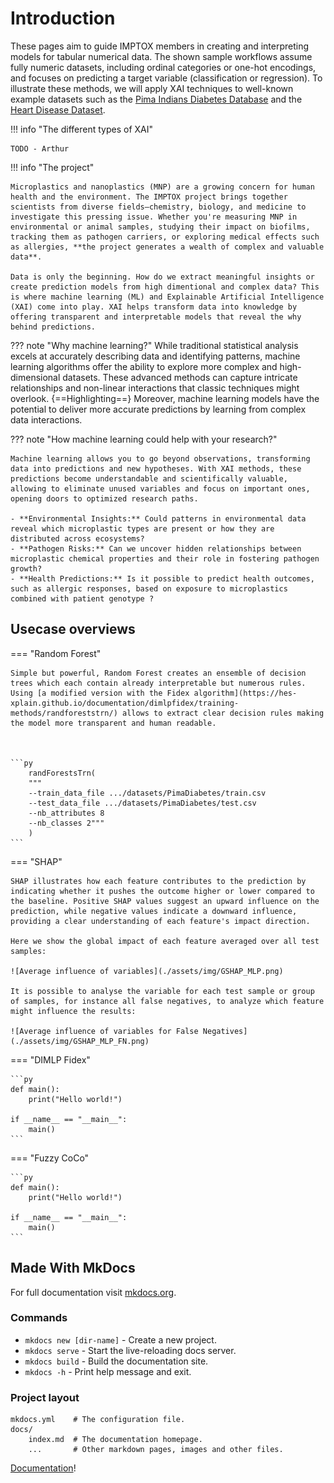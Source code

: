 # Introduction

These pages aim to guide IMPTOX members in creating and interpreting models for tabular numerical data. The shown sample workflows assume fully numeric datasets, including ordinal categories or one-hot encodings, and focuses on predicting a target variable (classification or regression). To illustrate these methods, we will apply XAI techniques to well-known example datasets such as the [Pima Indians Diabetes Database](https://www.kaggle.com/datasets/uciml/pima-indians-diabetes-database) and the [Heart Disease Dataset](https://www.kaggle.com/datasets/johnsmith88/heart-disease-dataset).

!!! info "The different types of XAI"

    TODO - Arthur


!!! info "The project"

    Microplastics and nanoplastics (MNP) are a growing concern for human health and the environment. The IMPTOX project brings together scientists from diverse fields—chemistry, biology, and medicine to investigate this pressing issue. Whether you're measuring MNP in environmental or animal samples, studying their impact on biofilms, tracking them as pathogen carriers, or exploring medical effects such as allergies, **the project generates a wealth of complex and valuable data**.

    Data is only the beginning. How do we extract meaningful insights or create prediction models from high dimentional and complex data? This is where machine learning (ML) and Explainable Artificial Intelligence (XAI) come into play. XAI helps transform data into knowledge by offering transparent and interpretable models that reveal the why behind predictions.


??? note "Why machine learning?"
    While traditional statistical analysis excels at accurately describing data and identifying patterns, machine learning algorithms offer the ability to explore more complex and high-dimensional datasets. These advanced methods can capture intricate relationships and non-linear interactions that classic techniques might overlook. {==Highlighting==} Moreover, machine learning models have the potential to deliver more accurate predictions by learning from complex data interactions. 

??? note "How machine learning could help with your research?"

    Machine learning allows you to go beyond observations, transforming data into predictions and new hypotheses. With XAI methods, these predictions become understandable and scientifically valuable, allowing to eliminate unused variables and focus on important ones, opening doors to optimized research paths. 

    - **Environmental Insights:** Could patterns in environmental data reveal which microplastic types are present or how they are distributed across ecosystems?  
    - **Pathogen Risks:** Can we uncover hidden relationships between microplastic chemical properties and their role in fostering pathogen growth?  
    - **Health Predictions:** Is it possible to predict health outcomes, such as allergic responses, based on exposure to microplastics combined with patient genotype ?  

## Usecase overviews

=== "Random Forest"

    Simple but powerful, Random Forest creates an ensemble of decision trees which each contain already interpretable but numerous rules. Using [a modified version with the Fidex algorithm](https://hes-xplain.github.io/documentation/dimlpfidex/training-methods/randforeststrn/) allows to extract clear decision rules making the model more transparent and human readable. 



    ```py
        randForestsTrn(
        """
        --train_data_file .../datasets/PimaDiabetes/train.csv 
        --test_data_file .../datasets/PimaDiabetes/test.csv 
        --nb_attributes 8 
        --nb_classes 2"""
        )
    ```

=== "SHAP"

    SHAP illustrates how each feature contributes to the prediction by indicating whether it pushes the outcome higher or lower compared to the baseline. Positive SHAP values suggest an upward influence on the prediction, while negative values indicate a downward influence, providing a clear understanding of each feature's impact direction.

    Here we show the global impact of each feature averaged over all test samples:

    ![Average influence of variables](./assets/img/GSHAP_MLP.png)

    It is possible to analyse the variable for each test sample or group of samples, for instance all false negatives, to analyze which feature might influence the results: 

    ![Average influence of variables for False Negatives](./assets/img/GSHAP_MLP_FN.png)

    
=== "DIMLP Fidex"

    ```py
    def main():
        print("Hello world!")

    if __name__ == "__main__":
        main()
    ```
=== "Fuzzy CoCo"

    ```py
    def main():
        print("Hello world!")

    if __name__ == "__main__":
        main()
    ```




## Made With MkDocs

For full documentation visit [mkdocs.org](https://www.mkdocs.org).

### Commands

* `mkdocs new [dir-name]` - Create a new project.
* `mkdocs serve` - Start the live-reloading docs server.
* `mkdocs build` - Build the documentation site.
* `mkdocs -h` - Print help message and exit.

### Project layout

    mkdocs.yml    # The configuration file.
    docs/
        index.md  # The documentation homepage.
        ...       # Other markdown pages, images and other files.



[Documentation](https://squidfunk.github.io/mkdocs-material/getting-started/)!